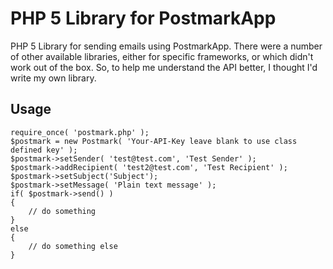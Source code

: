 # PHP 5 Library for PostmarkApp

PHP 5 Library for sending emails using PostmarkApp.  There were a number of other available libraries, either for specific frameworks, or which didn't work out of the box. So, to help me understand the API better, I thought I'd write my own library.

## Usage

    require_once( 'postmark.php' );
    $postmark = new Postmark( 'Your-API-Key leave blank to use class defined key' );
    $postmark->setSender( 'test@test.com', 'Test Sender' );
    $postmark->addRecipient( 'test2@test.com', 'Test Recipient' );
    $postmark->setSubject('Subject');
    $postmark->setMessage( 'Plain text message' );
    if( $postmark->send() )
    {
    	// do something
    }
    else
    {
    	// do something else 
    }
